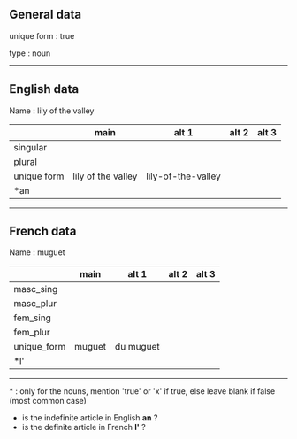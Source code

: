## General data

unique form : true

type : noun

---

## English data

Name : lily of the valley

|             |        main        |       alt 1        | alt 2 | alt 3 |
| :---------- | :----------------: | :----------------: | :---: | ----- |
| singular    |                    |                    |       |       |
| plural      |                    |                    |       |       |
| unique form | lily of the valley | lily-of-the-valley |       |       |
| \*an        |                    |                    |       |       |

---

## French data

Name : muguet

|             |  main  |   alt 1   | alt 2 | alt 3 |
| :---------- | :----: | :-------: | :---: | :---: |
| masc_sing   |        |           |       |       |
| masc_plur   |        |           |       |       |
| fem_sing    |        |           |       |       |
| fem_plur    |        |           |       |       |
| unique_form | muguet | du muguet |       |       |
| \*l'        |        |           |       |       |

---

\* : only for the nouns, mention 'true' or 'x' if true, else leave blank if false (most common case)

- is the indefinite article in English **an** ?
- is the definite article in French **l'** ?
